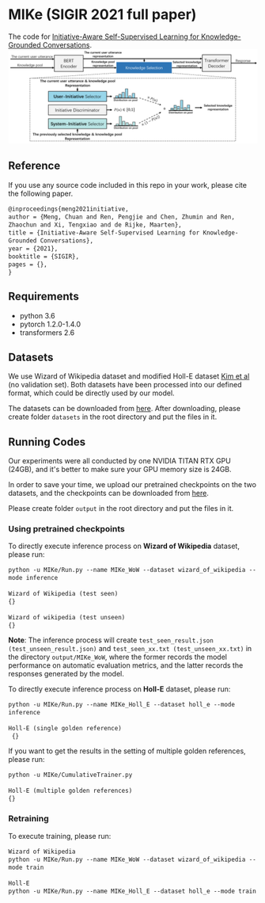 # MIKe (SIGIR 2021 full paper)
The code for [Initiative-Aware Self-Supervised Learning for Knowledge-Grounded Conversations]().
![image](https://github.com/ChuanMeng/MIKe/blob/master/figure.png)

## Reference
If you use any source code included in this repo in your work, please cite the following paper.
```
@inproceedings{meng2021initiative,
author = {Meng, Chuan and Ren, Pengjie and Chen, Zhumin and Ren, Zhaochun and Xi, Tengxiao and de Rijke, Maarten},
title = {Initiative-Aware Self-Supervised Learning for Knowledge-Grounded Conversations},
year = {2021},
booktitle = {SIGIR},
pages = {},
}
```

## Requirements 
* python 3.6
* pytorch 1.2.0-1.4.0
* transformers 2.6

## Datasets
We use Wizard of Wikipedia dataset and modified Holl-E dataset [Kim et al](https://arxiv.org/abs/2002.07510?context=cs.CL) (no validation set).
Both datasets have been processed into our defined format, which could be directly used by our model.

The datasets can be downloaded from [here](). After downloading, please create folder `datasets` in the root directory and put the files in it.

## Running Codes
Our experiments were all conducted by one NVIDIA TITAN RTX GPU (24GB), and it's better to make sure your GPU memory size is 24GB.

In order to save your time, we upload our pretrained checkpoints on the two datasets, and the checkpoints can be downloaded from [here]().

Please create folder `output` in the root directory and put the files in it.

### Using pretrained checkpoints
To directly execute inference process on **Wizard of Wikipedia** dataset, please run:
```
python -u MIKe/Run.py --name MIKe_WoW --dataset wizard_of_wikipedia --mode inference

Wizard of Wikipedia (test seen)
{}

Wizard of wikipedia (test unseen)
{}
```
**Note**: The inference process will create `test_seen_result.json (test_unseen_result.json)` and `test_seen_xx.txt (test_unseen_xx.txt)` in the directory `output/MIKe_WoW`, where the former records the model performance on automatic evaluation metrics, and the latter records the responses generated by the model.

To directly execute inference process on **Holl-E** dataset, please run:
```
python -u MIKe/Run.py --name MIKe_Holl_E --dataset holl_e --mode inference

Holl-E (single golden reference)
 {}
 ```
 
If you want to get the results in the setting of multiple golden references, please run:
```
python -u MIKe/CumulativeTrainer.py 

Holl-E (multiple golden references)
{}
```

### Retraining
To execute training, please run:
```
Wizard of Wikipedia
python -u MIKe/Run.py --name MIKe_WoW --dataset wizard_of_wikipedia --mode train

Holl-E
python -u MIKe/Run.py --name MIKe_Holl_E --dataset holl_e --mode train
```
